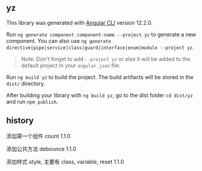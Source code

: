 ## yz

This library was generated with [Angular CLI](https://github.com/angular/angular-cli) version 12.2.0.

Run `ng generate component component-name --project yz` to generate a new component. You can also use `ng generate directive|pipe|service|class|guard|interface|enum|module --project yz`.
> Note: Don't forget to add `--project yz` or else it will be added to the default project in your `angular.json` file. 

Run `ng build yz` to build the project. The build artifacts will be stored in the `dist/` directory.

After building your library with `ng build yz`, go to the dist folder `cd dist/yz` and run `npm publish`.

## history

添加第一个组件 count 1.1.0

添加公共方法 debounce 1.1.0

添加样式 style, 主要有 class, variable, reset 1.1.0